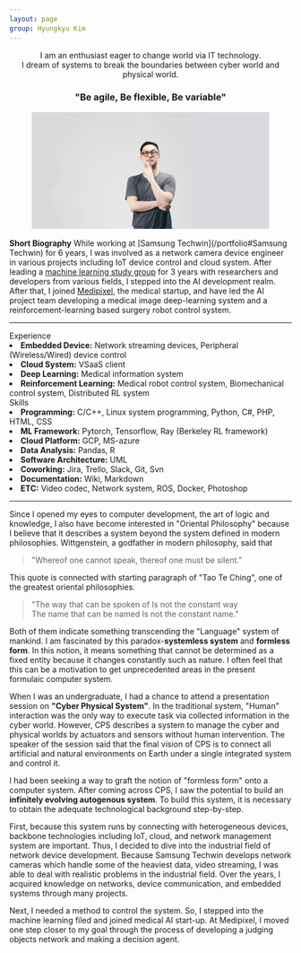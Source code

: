 ```yaml
---
layout: page
group: Hyungkyu Kim
---
```

<div align="center">
    I am an enthusiast eager to change world via IT technology.<br>
    I dream of systems to break the boundaries between cyber world and physical world.<br>
    <h3>"Be agile, Be flexible, Be variable"</h3>
</div>

<div>
    <figure>
      <img src="/images/profile.JPG">
    </figure>
</div>

**Short Biography** While working at [Samsung Techwin](/portfolio#Samsung Techwin) for 6 years, I was involved as a network camera device engineer in various projects including IoT device control and cloud system.
After leading a [machine learning study group](https://www.facebook.com/Deepsight-1780933522021742/) for 3 years with researchers and developers from various fields, I stepped into the AI development realm.
After that, I joined [Medipixel](/portfolio#Medipixel), the medical startup, and have led the AI project team developing a medical image deep-learning system and a reinforcement-learning based surgery robot control system.

---

<div class="profile">
    <div class="profile__left">
        <div class="private_info">Experience</div>
        <li><strong>Embedded Device:</strong> Network streaming devices, Peripheral (Wireless/Wired) device control</li>
        <li><strong>Cloud System:</strong> VSaaS client</li> 
        <li><strong>Deep Learning:</strong> Medical information system</li>
        <li><strong>Reinforcement Learning:</strong> Medical robot control system, Biomechanical control system, Distributed RL system</li>
    </div>
    <div class="profile__right">
        <div class="private_info">Skills</div> 
        <li><strong>Programming:</strong> C/C++, Linux system programming, Python, C#, PHP, HTML, CSS</li>
        <li><strong>ML Framework:</strong> Pytorch, Tensorflow, Ray (Berkeley RL framework)</li>
        <li><strong>Cloud Platform:</strong> GCP, MS-azure</li>
        <li><strong>Data Analysis:</strong> Pandas, R</li>
        <li><strong>Software Architecture:</strong> UML</li>
        <li><strong>Coworking:</strong> Jira, Trello, Slack, Git, Svn</li>
        <li><strong>Documentation:</strong> Wiki, Markdown</li>
        <li><strong>ETC:</strong> Video codec, Network system, ROS, Docker, Photoshop</li>
    </div>
</div>

---
Since I opened my eyes to computer development, the art of logic and knowledge, I also have become interested in "Oriental Philosophy"
because I believe that it describes a system beyond the system defined in modern philosophies. 
Wittgenstein, a godfather in modern philosophy, said that 

> "Whereof one cannot speak, thereof one must be silent."

This quote is connected with starting paragraph of "Tao Te Ching", one of the greatest oriental philosophies.

>"The way that can be spoken of Is not the constant way  
The name that can be named Is not the constant name."

Both of them indicate something transcending the "Language" system of mankind.
I am fascinated by this paradox-**systemless system** and **formless form**.
In this notion, it means something that cannot be determined as a fixed entity because it changes constantly such as nature.
I often feel that this can be a motivation to get unprecedented areas in the present formulaic computer system.

When I was an undergraduate, I had a chance to attend a presentation session on **"Cyber Physical System"**. 
In the traditional system, "Human" interaction was the only way to execute task via collected information in the cyber world.
However, CPS describes a system to manage the cyber and physical worlds by actuators and sensors without human intervention.
The speaker of the session said that the final vision of CPS is to connect all artificial and natural environments on Earth under a single integrated system and control it.

I had been seeking a way to graft the notion of "formless form" onto a computer system.
After coming across CPS, I saw the potential to build an **infinitely evolving autogenous system**. 
To build this system, it is necessary to obtain the adequate technological background step-by-step.

First, because this system runs by connecting with heterogeneous devices, backbone technologies including IoT, cloud, and network management system are important. 
Thus, I decided to dive into the industrial field of network device development. 
Because Samsung Techwin develops network cameras which handle some of the heaviest data, video streaming, I was able to deal with realistic problems in the industrial field. 
Over the years, I acquired knowledge on networks, device communication, and embedded systems through many projects. 

Next, I needed a method to control the system. 
So, I stepped into the machine learning filed and joined medical AI start-up. 
At Medipixel, I moved one step closer to my goal through the process of developing a judging objects network and making a decision agent.